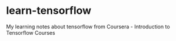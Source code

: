 # learn-tensorflow
My learning notes about tensorflow from Coursera - Introduction to Tensorflow Courses
